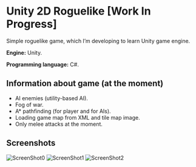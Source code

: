 # Unity 2D Roguelike [Work In Progress]
Simple roguelike game, which I’m developing to learn Unity game engine.

**Engine:** Unity.

**Programming language:** C#.

## Information about game (at the moment)
* AI enemies (utility-based AI).
* Fog of war.
* A* pathfinding (for player and for AIs).
* Loading game map from XML and tile map image.
* Only melee attacks at the moment.

## Screenshots
![ScreenShot0](https://user-images.githubusercontent.com/19854474/30794437-b632c4f6-a1d0-11e7-804c-ce6338f87010.png)
![ScreenShot1](https://user-images.githubusercontent.com/19854474/30794438-b719220c-a1d0-11e7-8822-0ee9f9882d18.png)
![ScreenShot2](https://user-images.githubusercontent.com/19854474/30794442-bbe179b0-a1d0-11e7-886d-130f06aa57dc.png)
